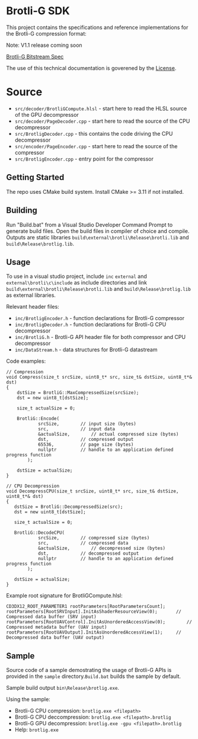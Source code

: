 # Brotli-G SDK
This project contains the specifications and reference implementations for the Brotli-G compression format: 

Note: V1.1 release coming soon
 
[Brotli-G Bitstream Spec](docs/Brotli_G_Bitstream_Format.pdf)

The use of this technical documentation is goverened by the [License](LICENSE.txt).

# Source

* `src/decoder/BrotliGCompute.hlsl` - start here to read the HLSL source of the GPU decompressor
* `src/decoder/PageDecoder.cpp` - start here to read the source of the CPU decompressor
* `src/BrotligDecoder.cpp` - this contains the code driving the CPU decompressor
* `src/encoder/PageEncoder.cpp` - start here to read the source of the compressor
* `src/BrotligEncoder.cpp` - entry point for the compressor


## Getting Started

The repo uses CMake build system. Install CMake >= 3.11 if not installed.

## Building

Run "Build.bat" from a Visual Studio Developer Command Prompt to generate build files. Open the build files in compiler of choice and compile. Outputs are static libraries `build\external\brotli\Release\brotli.lib` and `build\Release\brotlig.lib`.

## Usage

To use in a visual studio project, include `inc` `external` and `external\brotli\c\include` as include directories and link `build\external\brotli\Release\brotli.lib` and `build\Release\brotlig.lib` as external libraries.
 
Relevant header files:
* `inc/BrotligEncoder.h` - function declarations for Brotli-G compressor 
* `inc/BrotligDecoder.h` - function declarations for Brotli-G CPU decompressor
* `inc/BrotliG.h` - Brotli-G API header file for both compressor and CPU decompressor
* `inc/DataStream.h` - data structures for Brotli-G datastream

Code examples:

```
// Compression
void Compress(size_t srcSize, uint8_t* src, size_t& dstSize, uint8_t*& dst)
{
    dstSize = BrotliG::MaxCompressedSize(srcSize);
    dst = new uint8_t[dstSize];
	
    size_t actualSize = 0;
	
    BrotliG::Encode(
			srcSize, 		// input size (bytes) 
			src, 			// input data
			&actualSize,		// actual compressed size (bytes) 
			dst, 			// compressed output
			65536,			// page size (bytes)
			nullptr			// handle to an application defined progress function
		);
	
    dstSize = actualSize;
}
```
```
// CPU Decompression
void DecompressCPU(size_t srcSize, uint8_t* src, size_t& dstSize, uint8_t*& dst)
{
   dstSize = BrotliG::DecompressedSize(src);
   dst = new uint8_t[dstSize];
   
   size_t actualSize = 0;
	
   BrotliG::DecodeCPU(
			srcSize, 		// compressed size (bytes) 
			src, 			// compressed data
			&actualSize,		// decompressed size (bytes) 
			dst, 			// decompressed output
			nullptr			// handle to an application defined progress function
		);
		
   dstSize = actualSize;
}
```

Example root signature for BrotliGCompute.hlsl:

```
CD3DX12_ROOT_PARAMETER1 rootParameters[RootParametersCount];
rootParameters[RootSRVInput].InitAsShaderResourceView(0);		// Compressed data buffer (SRV input)
rootParameters[RootUAVControl].InitAsUnorderedAccessView(0);		// Compressed metadata buffer (UAV input)
rootParameters[RootUAVOutput].InitAsUnorderedAccessView(1);		// Decompressed data buffer (UAV output)
```
## Sample

Source code of a sample demostrating the usage of Brotli-G APIs is provided in the `sample` directory.`Build.bat` builds the sample by default. 

Sample build output `bin\Release\brotlig.exe`.

Using the sample:
* Brotli-G CPU compression:    `brotlig.exe <filepath>`
* Brotli-G CPU deccompression: `brotlig.exe <filepath>.brotlig`
* Brotli-G GPU decompression:  `brotlig.exe -gpu <filepath>.brotlig`
* Help: 					   `brotlig.exe` 




